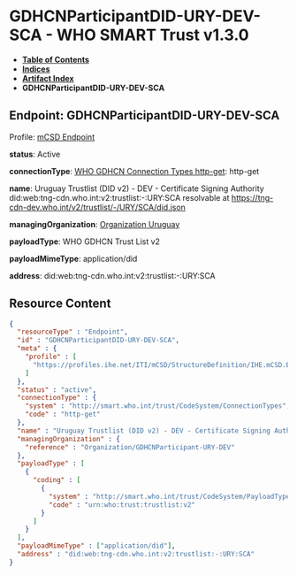 # GDHCNParticipantDID-URY-DEV-SCA - WHO SMART Trust v1.3.0

* [**Table of Contents**](toc.md)
* [**Indices**](indices.md)
* [**Artifact Index**](artifacts.md)
* **GDHCNParticipantDID-URY-DEV-SCA**

## Endpoint: GDHCNParticipantDID-URY-DEV-SCA

Profile: [mCSD Endpoint](https://profiles.ihe.net/ITI/mCSD/4.0.0/StructureDefinition-IHE.mCSD.Endpoint.html)

**status**: Active

**connectionType**: [WHO GDHCN Connection Types http-get](CodeSystem-ConnectionTypes.md#ConnectionTypes-http-get): http-get

**name**: Uruguay Trustlist (DID v2) - DEV - Certificate Signing Authority did:web:tng-cdn.who.int:v2:trustlist:-:URY:SCA resolvable at https://tng-cdn-dev.who.int/v2/trustlist/-/URY/SCA/did.json

**managingOrganization**: [Organization Uruguay](Organization-GDHCNParticipant-URY-DEV.md)

**payloadType**: WHO GDHCN Trust List v2

**payloadMimeType**: application/did

**address**: did:web:tng-cdn.who.int:v2:trustlist:-:URY:SCA



## Resource Content

```json
{
  "resourceType" : "Endpoint",
  "id" : "GDHCNParticipantDID-URY-DEV-SCA",
  "meta" : {
    "profile" : [
      "https://profiles.ihe.net/ITI/mCSD/StructureDefinition/IHE.mCSD.Endpoint"
    ]
  },
  "status" : "active",
  "connectionType" : {
    "system" : "http://smart.who.int/trust/CodeSystem/ConnectionTypes",
    "code" : "http-get"
  },
  "name" : "Uruguay Trustlist (DID v2) - DEV - Certificate Signing Authority\ndid:web:tng-cdn.who.int:v2:trustlist:-:URY:SCA\nresolvable at https://tng-cdn-dev.who.int/v2/trustlist/-/URY/SCA/did.json",
  "managingOrganization" : {
    "reference" : "Organization/GDHCNParticipant-URY-DEV"
  },
  "payloadType" : [
    {
      "coding" : [
        {
          "system" : "http://smart.who.int/trust/CodeSystem/PayloadTypes",
          "code" : "urn:who:trust:trustlist:v2"
        }
      ]
    }
  ],
  "payloadMimeType" : ["application/did"],
  "address" : "did:web:tng-cdn.who.int:v2:trustlist:-:URY:SCA"
}

```
